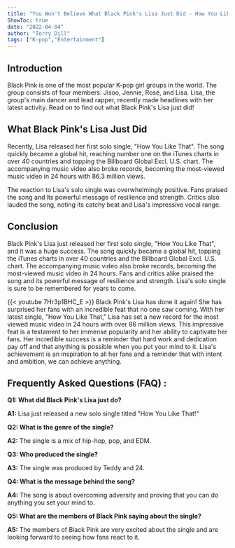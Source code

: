 ```yaml
---
title: "You Won't Believe What Black Pink's Lisa Just Did - How You Like That!"
ShowToc: true 
date: "2022-04-04"
author: "Terry Dill" 
tags: ["K-pop","Entertainment"]
---
```

## Introduction

Black Pink is one of the most popular K-pop girl groups in the world. The group consists of four members: Jisoo, Jennie, Rosé, and Lisa. Lisa, the group's main dancer and lead rapper, recently made headlines with her latest activity. Read on to find out what Black Pink's Lisa just did!

## What Black Pink's Lisa Just Did

Recently, Lisa released her first solo single, "How You Like That". The song quickly became a global hit, reaching number one on the iTunes charts in over 40 countries and topping the Billboard Global Excl. U.S. chart. The accompanying music video also broke records, becoming the most-viewed music video in 24 hours with 86.3 million views.

The reaction to Lisa's solo single was overwhelmingly positive. Fans praised the song and its powerful message of resilience and strength. Critics also lauded the song, noting its catchy beat and Lisa's impressive vocal range.

## Conclusion

Black Pink's Lisa just released her first solo single, "How You Like That", and it was a huge success. The song quickly became a global hit, topping the iTunes charts in over 40 countries and the Billboard Global Excl. U.S. chart. The accompanying music video also broke records, becoming the most-viewed music video in 24 hours. Fans and critics alike praised the song and its powerful message of resilience and strength. Lisa's solo single is sure to be remembered for years to come.

{{< youtube 7Hr3p1BHC_E >}} 
Black Pink's Lisa has done it again! She has surprised her fans with an incredible feat that no one saw coming. With her latest single, "How You Like That," Lisa has set a new record for the most viewed music video in 24 hours with over 86 million views. This impressive feat is a testament to her immense popularity and her ability to captivate her fans. Her incredible success is a reminder that hard work and dedication pay off and that anything is possible when you put your mind to it. Lisa's achievement is an inspiration to all her fans and a reminder that with intent and ambition, we can achieve anything.

## Frequently Asked Questions (FAQ) :
**Q1: What did Black Pink's Lisa just do?**

**A1:** Lisa just released a new solo single titled "How You Like That!"

**Q2: What is the genre of the single?**

**A2:** The single is a mix of hip-hop, pop, and EDM.

**Q3: Who produced the single?**

**A3:** The single was produced by Teddy and 24.

**Q4: What is the message behind the song?**

**A4:** The song is about overcoming adversity and proving that you can do anything you set your mind to.

**Q5: What are the members of Black Pink saying about the single?**

**A5:** The members of Black Pink are very excited about the single and are looking forward to seeing how fans react to it.





